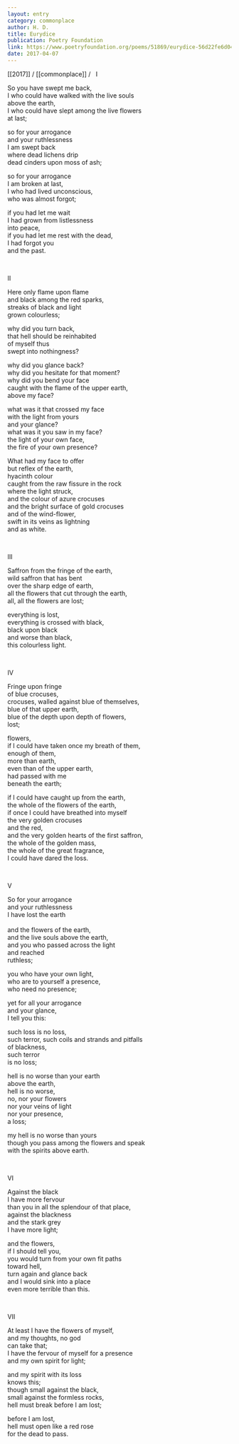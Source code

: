 ```yaml
---
layout: entry
category: commonplace
author: H. D.
title: Eurydice
publication: Poetry Foundation
link: https://www.poetryfoundation.org/poems/51869/eurydice-56d22fe6d049d
date: 2017-04-07
---
```


[[2017]] / [[commonplace]] / 
 
I

So you have swept me back,
<br>I who could have walked with the live souls
<br>above the earth,
<br>I who could have slept among the live flowers
<br>at last;

so for your arrogance
<br>and your ruthlessness
<br>I am swept back
<br>where dead lichens drip
<br>dead cinders upon moss of ash;

so for your arrogance
<br>I am broken at last,
<br>I who had lived unconscious,
<br>who was almost forgot;

if you had let me wait
<br>I had grown from listlessness
<br>into peace,
<br>if you had let me rest with the dead,
<br>I had forgot you
<br>and the past.

<br>

II

Here only flame upon flame
<br>and black among the red sparks,
<br>streaks of black and light
<br>grown colourless;

why did you turn back,
<br>that hell should be reinhabited
<br>of myself thus
<br>swept into nothingness?

why did you glance back?
<br>why did you hesitate for that moment?
<br>why did you bend your face
<br>caught with the flame of the upper earth,
<br>above my face?

what was it that crossed my face
<br>with the light from yours
<br>and your glance?
<br>what was it you saw in my face?
<br>the light of your own face,
<br>the fire of your own presence?

What had my face to offer
<br>but reflex of the earth,
<br>hyacinth colour
<br>caught from the raw fissure in the rock
<br>where the light struck,
<br>and the colour of azure crocuses
<br>and the bright surface of gold crocuses
<br>and of the wind-flower,
<br>swift in its veins as lightning
<br>and as white.

<br>

III

Saffron from the fringe of the earth,
<br>wild saffron that has bent
<br>over the sharp edge of earth,
<br>all the flowers that cut through the earth,
<br>all, all the flowers are lost;

everything is lost,
<br>everything is crossed with black,
<br>black upon black
<br>and worse than black,
<br>this colourless light.

<br>

IV

Fringe upon fringe
<br>of blue crocuses,
<br>crocuses, walled against blue of themselves,
<br>blue of that upper earth,
<br>blue of the depth upon depth of flowers,
<br>lost;

flowers,
<br>if I could have taken once my breath of them,
<br>enough of them,
<br>more than earth,
<br>even than of the upper earth,
<br>had passed with me
<br>beneath the earth;

if I could have caught up from the earth,
<br>the whole of the flowers of the earth,
<br>if once I could have breathed into myself
<br>the very golden crocuses
<br>and the red,
<br>and the very golden hearts of the first saffron,
<br>the whole of the golden mass,
<br>the whole of the great fragrance,
<br>I could have dared the loss.

<br>

V

So for your arrogance
<br>and your ruthlessness
<br>I have lost the earth   
<br>and the flowers of the earth,
<br>and the live souls above the earth,
<br>and you who passed across the light
<br>and reached
<br>ruthless;

you who have your own light,
<br>who are to yourself a presence,
<br>who need no presence;

yet for all your arrogance
<br>and your glance,
<br>I tell you this:

such loss is no loss,
<br>such terror, such coils and strands and pitfalls
<br>of blackness,
<br>such terror
<br>is no loss;

hell is no worse than your earth
<br>above the earth,
<br>hell is no worse,
<br>no, nor your flowers
<br>nor your veins of light
<br>nor your presence,
<br>a loss;

my hell is no worse than yours
<br>though you pass among the flowers and speak
<br>with the spirits above earth.

<br>

VI

Against the black
<br>I have more fervour
<br>than you in all the splendour of that place,
<br>against the blackness
<br>and the stark grey
<br>I have more light;

and the flowers,
<br>if I should tell you,
<br>you would turn from your own fit paths
<br>toward hell,
<br>turn again and glance back
<br>and I would sink into a place
<br>even more terrible than this.

<br>

VII

At least I have the flowers of myself,
<br>and my thoughts, no god
<br>can take that;
<br>I have the fervour of myself for a presence
<br>and my own spirit for light;

and my spirit with its loss
<br>knows this;
<br>though small against the black,
<br>small against the formless rocks,
<br>hell must break before I am lost;

before I am lost,
<br>hell must open like a red rose
<br>for the dead to pass.